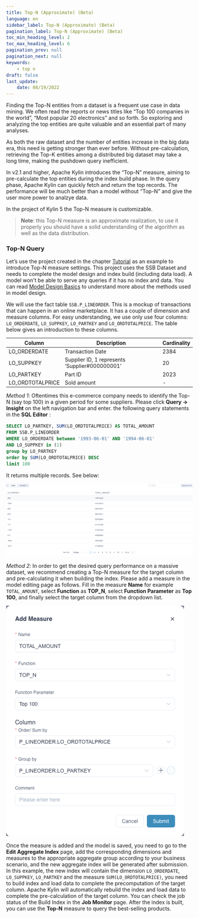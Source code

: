 ```yaml
---
title: Top-N (Approximate) (Beta)
language: en
sidebar_label: Top-N (Approximate) (Beta)
pagination_label: Top-N (Approximate) (Beta)
toc_min_heading_level: 2
toc_max_heading_level: 6
pagination_prev: null
pagination_next: null
keywords:
    - top n
draft: false
last_update:
    date: 08/19/2022
---
```



Finding the Top-N entities from a dataset is a frequent use case in data mining. We often read the reports or news titles like “Top 100 companies in the world”, “Most popular 20 electronics” and so forth. So exploring and analyzing the top entities are quite valuable and an essential part of many analyses.

As both the raw dataset and the number of entities increase in the big data era, this need is getting stronger than ever before. Without pre-calculation, retrieving the Top-K entities among a distributed big dataset may take a long time, making the pushdown query inefficient.

In v2.1 and higher, Apache Kylin introduces the “Top-N” measure, aiming to pre-calculate the top entities during the index build phase. In the query phase, Apache Kylin can quickly fetch and return the top records. The performance will be much better than a model without “Top-N” and give the user more power to analzye data.

In the project of Kylin 5 the Top-N measure is customizable.

> **Note**: this Top-N measure is an approximate realization, to use it properly you should have a solid understanding of the algorithm as well as the data distribution.



### Top-N Query

Let’s use the project created in the chapter [Tutorial](../../../quickstart/tutorial.md) as an example to introduce Top-N measure settings. This project uses the SSB Dataset and needs to complete the model design and index build (including data load). A model won't be able to serve any queries if it has no index and data. You can read [Model Design Basics](../../intro.md) to understand more about the methods used in model design. 

We will use the fact table `SSB.P_LINEORDER`. This is a mockup of transactions that can happen in an online marketplace. It has a couple of dimension and measure columns. For easy understanding, we use only use four columns:  `LO_ORDERDATE`, `LO_SUPPKEY`, `LO_PARTKEY` and `LO_ORDTOTALPRICE`. The table below gives an introduction to these columns. 

| Column           | Description                                    | Cardinality |
| ---------------- | ---------------------------------------------- | ----------- |
| LO_ORDERDATE     | Transaction Date                               | 2384        |
| LO_SUPPKEY       | Supplier ID, 1 represents ‘Supplier#000000001’ | 20          |
| LO_PARTKEY       | Part ID                                        | 2023        |
| LO_ORDTOTALPRICE | Sold amount                                    | -           |

*Method 1*: Oftentimes this e-commerce company needs to identify the Top-N (say top 100) in a given period for some suppliers. Please click **Query -> Insight** on the left navigation bar and enter. the following query statements in the **SQL Editor** :

```sql
SELECT LO_PARTKEY, SUM(LO_ORDTOTALPRICE) AS TOTAL_AMOUNT
FROM SSB.P_LINEORDER
WHERE LO_ORDERDATE between '1993-06-01' AND '1994-06-01' 
AND LO_SUPPKEY in (1) 
group by LO_PARTKEY
order by SUM(LO_ORDTOTALPRICE) DESC 
limit 100
```

It returns multiple records. See below:

![Query Result](images/topn_result.png)

*Method 2*: In order to get the desired query performance on a massive dataset, we recommend creating a Top-N measure for the target column and pre-calculating it when building the index. Please add a measure in the model editing page as follows. Fill in the measure **Name** for example `TOTAL_AMOUNT`, select **Function** as **TOP_N**, select **Function Parameter** as **Top 100**, and finally select the target column from the dropdown list.

![Add Top-N Measure](images/topN_measure_edit.png)

Once the measure is added and the model is saved, you need to go to the **Edit Aggregate Index** page, add the corresponding dimensions and measures to the appropriate aggregate group according to your business scenario, and the new aggregate index will be generated after submission. In this example, the new index will contain the dimension `LO_ORDERDATE`, `LO_SUPPKEY`, `LO_PARTKEY` and the measure ` SUM(LO_ORDTOTALPRICE) `, you need to build index and load data to complete the precomputation of the target column. Apache Kylin will automatically rebuild the index and load data to complete the pre-calculation of the target column. You can check the job status of the Build Index in the **Job Monitor** page. After the index is built, you can use the **Top-N** measure to query the best-selling products.




